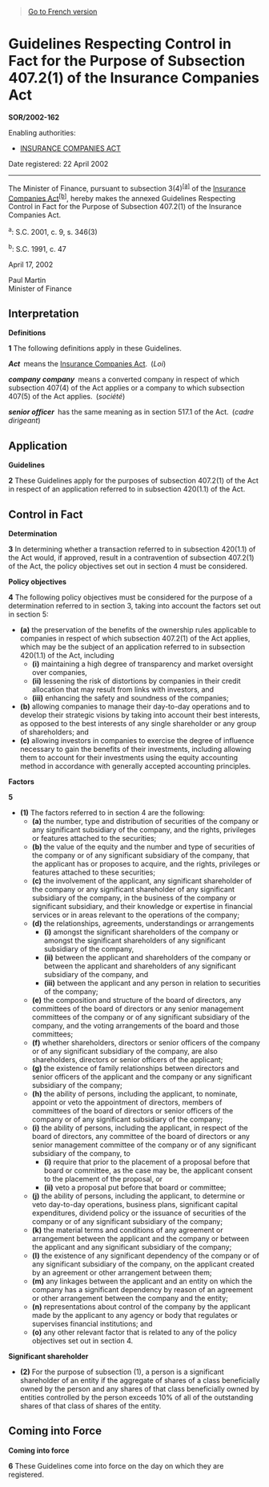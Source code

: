 > [Go to French version](/fr/Règlements/Décrets,%20ordonnances%20et%20règlements%20statutaires/2002/162.md)

# Guidelines Respecting Control in Fact for the Purpose of Subsection 407.2(1) of the Insurance Companies Act

**SOR/2002-162**

Enabling authorities: 
- [INSURANCE COMPANIES ACT](/en/Acts/Statutes%20of%20Canada/1991/c.%2047.md)

Date registered: 22 April 2002

----------

The Minister of Finance, pursuant to subsection 3(4)<sup><a href='#fn_SOR-2002-162_e_hq_5195'>[a]</a></sup> of the [Insurance Companies Act](/en/Acts/Statutes%20of%20Canada/1991/c.%2047.md)<sup><a href='#fn_SOR-2002-162_e_hq_5196'>[b]</a></sup>, hereby makes the annexed Guidelines Respecting Control in Fact for the Purpose of Subsection 407.2(1) of the Insurance Companies Act.

<a name='fn_SOR-2002-162_e_hq_5195'><sup>a</sup></a>: S.C. 2001, c. 9, s. 346(3)<br />

<a name='fn_SOR-2002-162_e_hq_5196'><sup>b</sup></a>: S.C. 1991, c. 47<br />

April 17, 2002


<p>Paul Martin<br />Minister of Finance<br /></p>




## Interpretation



**Definitions**

**1** The following definitions apply in these Guidelines.

***Act*** means the [Insurance Companies Act](/en/Acts/Statutes%20of%20Canada/1991/c.%2047.md). (*Loi*)

***company*** ***company*** means a converted company in respect of which subsection 407(4) of the Act applies or a company to which subsection 407(5) of the Act applies. (*société*)

***senior officer*** has the same meaning as in section 517.1 of the Act. (*cadre dirigeant*)




## Application



**Guidelines**

**2** These Guidelines apply for the purposes of subsection 407.2(1) of the Act in respect of an application referred to in subsection 420(1.1) of the Act.




## Control in Fact



**Determination**

**3** In determining whether a transaction referred to in subsection 420(1.1) of the Act would, if approved, result in a contravention of subsection 407.2(1) of the Act, the policy objectives set out in section 4 must be considered.




**Policy objectives**

**4** The following policy objectives must be considered for the purpose of a determination referred to in section 3, taking into account the factors set out in section 5:
- **(a)** the preservation of the benefits of the ownership rules applicable to companies in respect of which subsection 407.2(1) of the Act applies, which may be the subject of an application referred to in subsection 420(1.1) of the Act, including
	- **(i)** maintaining a high degree of transparency and market oversight over companies,
	- **(ii)** lessening the risk of distortions by companies in their credit allocation that may result from links with investors, and
	- **(iii)** enhancing the safety and soundness of the companies;
- **(b)** allowing companies to manage their day-to-day operations and to develop their strategic visions by taking into account their best interests, as opposed to the best interests of any single shareholder or any group of shareholders; and
- **(c)** allowing investors in companies to exercise the degree of influence necessary to gain the benefits of their investments, including allowing them to account for their investments using the equity accounting method in accordance with generally accepted accounting principles.




**Factors**

**5** 

- **(1)** The factors referred to in section 4 are the following:
	- **(a)** the number, type and distribution of securities of the company or any significant subsidiary of the company, and the rights, privileges or features attached to the securities;
	- **(b)** the value of the equity and the number and type of securities of the company or of any significant subsidiary of the company, that the applicant has or proposes to acquire, and the rights, privileges or features attached to these securities;
	- **(c)** the involvement of the applicant, any significant shareholder of the company or any significant shareholder of any significant subsidiary of the company, in the business of the company or significant subsidiary, and their knowledge or expertise in financial services or in areas relevant to the operations of the company;
	- **(d)** the relationships, agreements, understandings or arrangements
		- **(i)** amongst the significant shareholders of the company or amongst the significant shareholders of any significant subsidiary of the company,
		- **(ii)** between the applicant and shareholders of the company or between the applicant and shareholders of any significant subsidiary of the company, and
		- **(iii)** between the applicant and any person in relation to securities of the company;
	- **(e)** the composition and structure of the board of directors, any committees of the board of directors or any senior management committees of the company or of any significant subsidiary of the company, and the voting arrangements of the board and those committees;
	- **(f)** whether shareholders, directors or senior officers of the company or of any significant subsidiary of the company, are also shareholders, directors or senior officers of the applicant;
	- **(g)** the existence of family relationships between directors and senior officers of the applicant and the company or any significant subsidiary of the company;
	- **(h)** the ability of persons, including the applicant, to nominate, appoint or veto the appointment of directors, members of committees of the board of directors or senior officers of the company or of any significant subsidiary of the company;
	- **(i)** the ability of persons, including the applicant, in respect of the board of directors, any committee of the board of directors or any senior management committee of the company or of any significant subsidiary of the company, to
		- **(i)** require that prior to the placement of a proposal before that board or committee, as the case may be, the applicant consent to the placement of the proposal, or
		- **(ii)** veto a proposal put before that board or committee;
	- **(j)** the ability of persons, including the applicant, to determine or veto day-to-day operations, business plans, significant capital expenditures, dividend policy or the issuance of securities of the company or of any significant subsidiary of the company;
	- **(k)** the material terms and conditions of any agreement or arrangement between the applicant and the company or between the applicant and any significant subsidiary of the company;
	- **(l)** the existence of any significant dependency of the company or of any significant subsidiary of the company, on the applicant created by an agreement or other arrangement between them;
	- **(m)** any linkages between the applicant and an entity on which the company has a significant dependency by reason of an agreement or other arrangement between the company and the entity;
	- **(n)** representations about control of the company by the applicant made by the applicant to any agency or body that regulates or supervises financial institutions; and
	- **(o)** any other relevant factor that is related to any of the policy objectives set out in section 4.

**Significant shareholder**

- **(2)** For the purpose of subsection (1), a person is a significant shareholder of an entity if the aggregate of shares of a class beneficially owned by the person and any shares of that class beneficially owned by entities controlled by the person exceeds 10% of all of the outstanding shares of that class of shares of the entity.




## Coming into Force



**Coming into force**

**6** These Guidelines come into force on the day on which they are registered.


